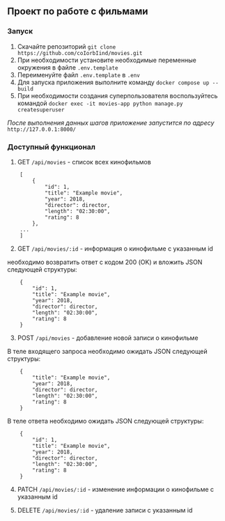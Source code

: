 ## Проект по работе с фильмами

### Запуск
1. Скачайте репозиторий `git clone https://github.com/coIorbIind/movies.git`
2. При необходимости установите необходимые переменные окружения в файле `.env.template`
3. Переименуйте файл `.env.template` в `.env`
4. Для запуска приложения выполните команду `docker compose up --build`
5. При необходимости создания суперпользователя воспользуйтесь командой
`docker exec -it movies-app python manage.py createsuperuser`

_После выполнения данных шагов приложение запустится по адресу_ `http://127.0.0.1:8000/`


### Доступный функционал
1. GET `/api/movies` - список всех кинофильмов

```
    [
        {
            "id": 1,
            "title": "Example movie",
            "year": 2018,
            "director": director,
            "length": "02:30:00",
            "rating": 8
        },
    ...
    ]
```

2. GET `/api/movies/:id` - информация о кинофильме с указанным id

необходимо возвратить ответ с кодом 200 (OK) и вложить JSON следующей структуры:

```
    {
        "id": 1,
        "title": "Example movie",
        "year": 2018,
        "director": director,
        "length": "02:30:00",
        "rating": 8
    }
```

3. POST `/api/movies` - добавление новой записи о кинофильме

В теле входящего запроса необходимо ожидать JSON следующей структуры:
```
    {
        "title": "Example movie",
        "year": 2018,
        "director": director,
        "length": "02:30:00",
        "rating": 8
    }
```
В теле ответа необходимо ожидать JSON следующей структуры:
```
    {
        "id": 1,
        "title": "Example movie",
        "year": 2018,
        "director": director,
        "length": "02:30:00",
        "rating": 8
    }
```

4. PATCH `/api/movies/:id` - изменение информации о кинофильме с указанным id

5. DELETE `/api/movies/:id` - удаление записи с указанным id


